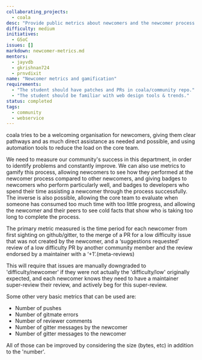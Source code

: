 ```yaml
---
collaborating_projects:
  - coala
desc: "Provide public metrics about newcomers and the newcomer process."
difficulty: medium
initiatives:
  - GSoC
issues: []
markdown: newcomer-metrics.md
mentors:
  - jayvdb
  - gkrishnan724
  - prnvdixit
name: "Newcomer metrics and gamification"
requirements:
  - "The student should have patches and PRs in coala/community repo."
  - "The student should be familiar with web design tools & trends."
status: completed
tags:
  - community
  - webservice
---
```


coala tries to be a welcoming organisation for newcomers, giving them clear
pathways and as much direct assistance as needed and possible, and using 
automation tools to reduce the load on the core team.

We need to measure our community's success in this department, in order to
identify problems and constantly improve. We can also use metrics to gamify
this process, allowing newcomers to see how they performed at the newcomer
process compared to other newcomers, and giving badges to newcomers who perform
particularly well, and badges to developers who spend their time assisting a 
newcomer through the process successfully. The inverse is also possible, 
allowing the core team to evaluate when someone has consumed too much time with
too little progress, and allowing the newcomer and their peers to see cold 
facts that show who is taking too long to complete the process.

The primary metric measured is the time period for each newcomer from first
sighting on github/gitter, to the merge of a PR for a low difficulty issue that
was not created by the newcomer, and a ‘suggestions requested’ review of a low
difficulty PR by another community member and the review endorsed by a 
maintainer with a ‘+1’.(meta-reviews)

This will require that issues are manually downgraded to 'difficulty/newcomer'
if they were not actually the 'difficulty/low' originally expected, and each 
newcomer knows they need to have a maintainer super-review their review, and
actively beg for this super-review.

Some other very basic metrics that can be used are:

- Number of pushes
- Number of gitmate errors
- Number of reviewer comments
- Number of gitter messages by the newcomer
- Number of gitter messages to the newcomer

All of those can be improved by considering the size (bytes, etc) in addition to the 'number'.
